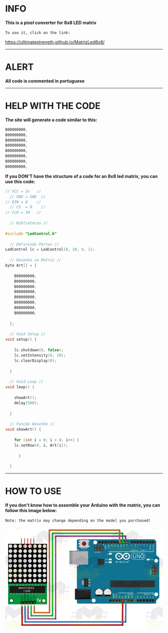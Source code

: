 # INFO
**This is a pixel converter for 8x8 LED matrix**

`To use it, click on the link:`

https://ultimatestrength.github.io/MatrizLed8x8/

--------------------------------------------------

# ALERT
**All code is commented in portuguese**

--------------------------------------------------

# HELP WITH THE CODE
**The site will generate a code similar to this:**
```cpp
B00000000,
B00000000,
B00000000,
B00000000,
B00000000,
B00000000,
B00000000,
B00000000,
```

**If you DON'T have the structure of a code for an 8x8 led matrix, you can use this code:**
```cpp
// VCC = 5v   //
  // GND = GND  //
// DIN = 8    //
  // CS  = 9    //
// CLK = 10   //

  // Bibliotecas //

#include "LedControl.h"

  // Definindo Portas //
LedControl lc = LedControl(8, 10, 9, 1);

  // Desenho na Matriz //
byte Art[] = {

    B00000000,
    B00000000,
    B00000000,
    B00000000,
    B00000000,
    B00000000,
    B00000000,
    B00000000,
    
  };

  // Void Setup //
void setup() {

    lc.shutdown(0, false);
    lc.setIntensity(0, 10);
    lc.clearDisplay(0);

  }

  // Void Loop //
void loop() {

    showArt();
    delay(500);

  }

  // Função Desenho //
void showArt() {

    for (int i = 0; i < 8; i++) {
    lc.setRow(0, i, Art[i]);

      }

  }
```

--------------------------------------------------

# HOW TO USE
**If you don't know how to assemble your Arduino with the matrix, you can follow this image below:**

`Note: the matrix may change depending on the model you purchased!`

![howtouse](/assets/montagem.jpg "howtouseimage")
